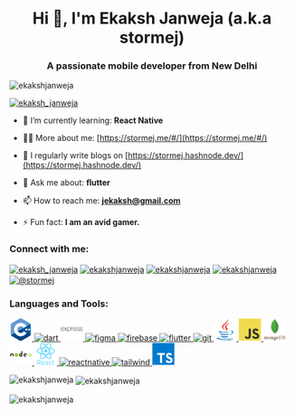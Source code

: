 <h1 align="center">Hi 👋, I'm Ekaksh Janweja (a.k.a stormej)</h1>
<h3 align="center">A passionate mobile developer from New Delhi</h3>

<p align="left"> <img src="https://komarev.com/ghpvc/?username=ekakshjanweja&label=Profile%20views&color=0e75b6&style=flat" alt="ekakshjanweja" /> </p>

<p align="left"> <a href="https://twitter.com/ekaksh_janweja" target="blank"><img src="https://img.shields.io/twitter/follow/ekaksh_janweja?logo=twitter&style=for-the-badge" alt="ekaksh_janweja" /></a> </p>

- 🌱 I’m currently learning: **React Native**

- 👨‍💻 More about me: [https://stormej.me/#/](https://stormej.me/#/)

- 📝 I regularly write blogs on [https://stormej.hashnode.dev/](https://stormej.hashnode.dev/)

- 💬 Ask me about: **flutter**

- 📫 How to reach me: **jekaksh@gmail.com**

- ⚡ Fun fact: **I am an avid gamer.**

<h3 align="left">Connect with me:</h3>
<p align="left">
<a href="https://twitter.com/ekaksh_janweja" target="blank"><img align="center" src="https://raw.githubusercontent.com/rahuldkjain/github-profile-readme-generator/master/src/images/icons/Social/twitter.svg" alt="ekaksh_janweja" height="30" width="40" /></a>
<a href="https://linkedin.com/in/ekakshjanweja" target="blank"><img align="center" src="https://raw.githubusercontent.com/rahuldkjain/github-profile-readme-generator/master/src/images/icons/Social/linked-in-alt.svg" alt="ekakshjanweja" height="30" width="40" /></a>
<a href="https://instagram.com/ekakshjanweja" target="blank"><img align="center" src="https://raw.githubusercontent.com/rahuldkjain/github-profile-readme-generator/master/src/images/icons/Social/instagram.svg" alt="ekakshjanweja" height="30" width="40" /></a>
<a href="https://www.behance.net/ekakshjanweja" target="blank"><img align="center" src="https://raw.githubusercontent.com/rahuldkjain/github-profile-readme-generator/master/src/images/icons/Social/behance.svg" alt="ekakshjanweja" height="30" width="40" /></a>
<a href="https://hashnode.com/@stormej" target="blank"><img align="center" src="https://raw.githubusercontent.com/rahuldkjain/github-profile-readme-generator/master/src/images/icons/Social/hashnode.svg" alt="@stormej" height="30" width="40" /></a>
</p>

<h3 align="left">Languages and Tools:</h3>
<p align="left"> <a href="https://www.w3schools.com/cpp/" target="_blank" rel="noreferrer"> <img src="https://raw.githubusercontent.com/devicons/devicon/master/icons/cplusplus/cplusplus-original.svg" alt="cplusplus" width="40" height="40"/> </a> <a href="https://dart.dev" target="_blank" rel="noreferrer"> <img src="https://www.vectorlogo.zone/logos/dartlang/dartlang-icon.svg" alt="dart" width="40" height="40"/> </a> <a href="https://expressjs.com" target="_blank" rel="noreferrer"> <img src="https://raw.githubusercontent.com/devicons/devicon/master/icons/express/express-original-wordmark.svg" alt="express" width="40" height="40"/> </a> <a href="https://www.figma.com/" target="_blank" rel="noreferrer"> <img src="https://www.vectorlogo.zone/logos/figma/figma-icon.svg" alt="figma" width="40" height="40"/> </a> <a href="https://firebase.google.com/" target="_blank" rel="noreferrer"> <img src="https://www.vectorlogo.zone/logos/firebase/firebase-icon.svg" alt="firebase" width="40" height="40"/> </a> <a href="https://flutter.dev" target="_blank" rel="noreferrer"> <img src="https://www.vectorlogo.zone/logos/flutterio/flutterio-icon.svg" alt="flutter" width="40" height="40"/> </a> <a href="https://git-scm.com/" target="_blank" rel="noreferrer"> <img src="https://www.vectorlogo.zone/logos/git-scm/git-scm-icon.svg" alt="git" width="40" height="40"/> </a> <a href="https://www.java.com" target="_blank" rel="noreferrer"> <img src="https://raw.githubusercontent.com/devicons/devicon/master/icons/java/java-original.svg" alt="java" width="40" height="40"/> </a> <a href="https://developer.mozilla.org/en-US/docs/Web/JavaScript" target="_blank" rel="noreferrer"> <img src="https://raw.githubusercontent.com/devicons/devicon/master/icons/javascript/javascript-original.svg" alt="javascript" width="40" height="40"/> </a> <a href="https://www.mongodb.com/" target="_blank" rel="noreferrer"> <img src="https://raw.githubusercontent.com/devicons/devicon/master/icons/mongodb/mongodb-original-wordmark.svg" alt="mongodb" width="40" height="40"/> </a> <a href="https://nodejs.org" target="_blank" rel="noreferrer"> <img src="https://raw.githubusercontent.com/devicons/devicon/master/icons/nodejs/nodejs-original-wordmark.svg" alt="nodejs" width="40" height="40"/> </a> <a href="https://reactjs.org/" target="_blank" rel="noreferrer"> <img src="https://raw.githubusercontent.com/devicons/devicon/master/icons/react/react-original-wordmark.svg" alt="react" width="40" height="40"/> </a> <a href="https://reactnative.dev/" target="_blank" rel="noreferrer"> <img src="https://reactnative.dev/img/header_logo.svg" alt="reactnative" width="40" height="40"/> </a> <a href="https://tailwindcss.com/" target="_blank" rel="noreferrer"> <img src="https://www.vectorlogo.zone/logos/tailwindcss/tailwindcss-icon.svg" alt="tailwind" width="40" height="40"/> </a> <a href="https://www.typescriptlang.org/" target="_blank" rel="noreferrer"> <img src="https://raw.githubusercontent.com/devicons/devicon/master/icons/typescript/typescript-original.svg" alt="typescript" width="40" height="40"/> </a> </p>

<p><img align="left" src="https://github-readme-stats.vercel.app/api/top-langs?username=ekakshjanweja&show_icons=true&locale=en&layout=compact" alt="ekakshjanweja" /></p>

<p>&nbsp;<img align="center" src="https://github-readme-stats.vercel.app/api?username=ekakshjanweja&show_icons=true&locale=en" alt="ekakshjanweja" /></p>

<p><img align="center" src="https://github-readme-streak-stats.herokuapp.com/?user=ekakshjanweja&" alt="ekakshjanweja" /></p>
